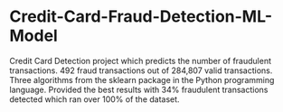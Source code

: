 # Credit-Card-Fraud-Detection-ML-Model

Credit Card Detection project which predicts the number of fraudulent transactions. 
492 fraud transactions out of 284,807 valid transactions.
Three algorithms from the sklearn package in the Python programming language.
Provided the best results with 34% fraudulent transactions detected which ran over 100% of the dataset.

